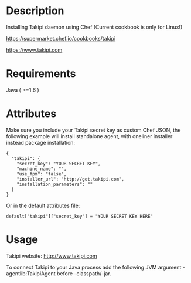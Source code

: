 Description
===========
Installing Takipi daemon using Chef (Current cookbook is only for Linux!)

https://supermarket.chef.io/cookbooks/takipi

https://www.takipi.com

Requirements
============
Java ( >=1.6 )

Attributes
==========
Make sure you include your Takipi secret key as custom Chef JSON, the following example will install standalone agent, with oneliner installer instead package installation:
```
{
  "takipi": {
    "secret_key": "YOUR SECRET KEY",
    "machine_name": "",
    "use_fpm": "false",
    "installer_url": "http://get.takipi.com",
    "installation_parameters": ""
  }
}

```
Or in the default attributes file:
```
default["takipi"]["secret_key"] = "YOUR SECRET KEY HERE"
```

Usage
=====
Takipi website: http://www.takipi.com

To connect Takipi to your Java process add the following JVM argument -agentlib:TakipiAgent before -classpath/-jar.
